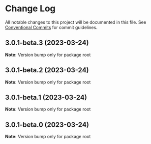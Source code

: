 # Change Log

All notable changes to this project will be documented in this file.
See [Conventional Commits](https://conventionalcommits.org) for commit guidelines.

## 3.0.1-beta.3 (2023-03-24)

**Note:** Version bump only for package root





## 3.0.1-beta.2 (2023-03-24)

**Note:** Version bump only for package root





## 3.0.1-beta.1 (2023-03-24)

**Note:** Version bump only for package root





## 3.0.1-beta.0 (2023-03-24)

**Note:** Version bump only for package root
